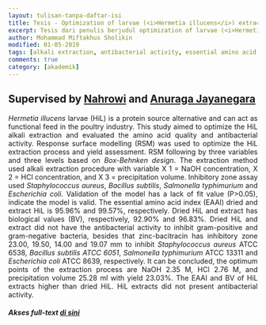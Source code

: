 ```yaml
---
layout: tulisan-tanpa-daftar-isi
title: Tesis - Optimization of larvae (<i>Hermetia illucens</i>) extraction process using response surface modelling and its amino acid quality and antibacterial activities
excerpt: Tesis dari penulis berjudul optimization of larvae (<i>Hermetia illucens</i>) extraction process using response surface modelling and its amino acid quality and antibacterial activities
author: Mohammad Miftakhus Sholikin
modified: 01-05-2019
tags: [alkali extraction, antibacterial activity, essential amino acid index, Hermitia illucens, respon surface modelling]
comments: true
category: [akademik]
---
```




## Supervised by [Nahrowi](https://scholar.google.co.id/citations?user=PYoZJrAAAAAJ&hl=en) and [Anuraga Jayanegara](https://scholar.google.co.id/citations?user=u8mlrnUAAAAJ&hl=en)
<div align="justify">
<i>Hermetia illucens</i> larvae (HiL) is a protein source alternative and can act as functional feed in the poultry industry. This study aimed to optimize the HiL alkali extraction and evaluated the amino acid quality and antibacterial activity. Response surface modelling (RSM) was used to optimize the HiL extraction process and yield assessment. RSM following by three variables and three levels based on <i>Box-Behnken design</i>. The extraction method used alkali extraction procedure with variable X 1 = NaOH concentration, X 2 = HCl concentration, and X 3 = precipitation volume. Inhibitory zone assay used <i>Staphylococcus aureus</i>, <i>Bacillus subtilis</i>, <i>Salmonella typhimurium</i> and <i>Escherichia coli</i>. Validation of the model has a lack of fit value (P>0.05), indicate the model is valid. The essential amino acid index (EAAI) dried and extract HiL is 95.96% and 99.57%, respectively. Dried HiL and extract has biological values (BV), respectively, 92.90% and 96.83%. Dried HiL and extract did not have the antibacterial activity to inhibit gram-positive and gram-negative bacteria, besides that zinc-bacitracin has inhibitory zone 23.00, 19.50, 14.00 and 19.07 mm to inhibit <i>Staphylococcus aureus</i> ATCC 6538, <i>Bacillus subtilis ATCC 6051</i>, <i>Salmonella typhimurium</i> ATCC 13311 and <i>Escherichia coli</i> ATCC 8639, respectively. It can be concluded, the optimum points of the extraction process are NaOH 2.35 M, HCl 2.76 M, and precipitation volume 25.28 ml with yield 23.03%. The EAAI and BV of HiL extracts higher than dried HiL. HiL extracts did not present antibacterial activity.
</div>

##### Akses _full-text_ [di sini](http://repository.ipb.ac.id:8080/handle/123456789/98714)